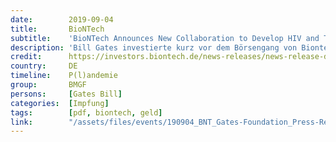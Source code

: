 ```yaml
---
date:        2019-09-04
title:       BioNTech
subtitle:    'BioNTech Announces New Collaboration to Develop HIV and Tuberculosis Programs'
description: 'Bill Gates investierte kurz vor dem Börsengang von Biontec 55 Millionen Dollar. Diese Spende ist auf der Seite der Foundation nicht gelistet'
credit:      https://investors.biontech.de/news-releases/news-release-details/biontech-announces-new-collaboration-develop-hiv-and
country:     DE 
timeline:    P(l)andemie
group:       BMGF
persons:     [Gates Bill]
categories:  [Impfung]
tags:        [pdf, biontech, geld]
link:        "/assets/files/events/190904_BNT_Gates-Foundation_Press-Release_ENG_final.pdf"
---
```

<object data="{{ page.link }}" style='height:calc(100vh - 400px); width: 100%' type='application/pdf'></object>
